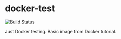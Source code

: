 # docker-test
[![Build Status](https://semaphoreci.com/api/v1/nikolalsvk/docker-test/branches/master/badge.svg)](https://semaphoreci.com/nikolalsvk/docker-test)


Just Docker testing. Basic image from Docker tutorial.
